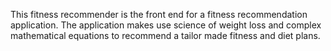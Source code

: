 This fitness recommender is the front end for a fitness recommendation application. The application makes use science of weight loss and complex mathematical equations to recommend a tailor made fitness and diet plans.
